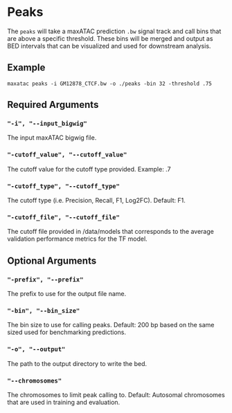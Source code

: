 # Peaks

The `peaks` will take a maxATAC prediction `.bw` signal track and call bins that are above a specific threshold. These bins will be merged and output as BED intervals that can be visualized and used for downstream analysis.

## Example

`maxatac peaks -i GM12878_CTCF.bw -o ./peaks -bin 32 -threshold .75`

## Required Arguments

### `"-i", "--input_bigwig"`

The input maxATAC bigwig file.

### `"-cutoff_value", "--cutoff_value"`

The cutoff value for the cutoff type provided. Example: .7

### `"-cutoff_type", "--cutoff_type"`

The cutoff type (i.e. Precision, Recall, F1, Log2FC). Default: F1.

### `"-cutoff_file", "--cutoff_file"`

The cutoff file provided in /data/models that corresponds to the average validation performance metrics for the TF model.

## Optional Arguments

### `"-prefix", "--prefix"`

The prefix to use for the output file name.

### `"-bin", "--bin_size"`

The bin size to use for calling peaks. Default: 200 bp based on the same sized used for benchmarking predictions.

### `"-o", "--output"`

The path to the output directory to write the bed.

### `"--chromosomes"`

The chromosomes to limit peak calling to. Default: Autosomal chromosomes that are used in training and evaluation.
